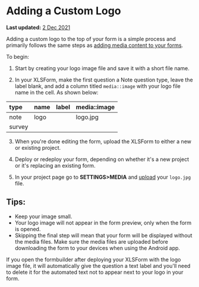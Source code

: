 # Adding a Custom Logo

**Last updated:**
<a href="https://github.com/kobotoolbox/docs/blob/c2e8c882fdd831549c2f7f4474a9d522bafc181b/source/add_logo.md" class="reference">2
Dec 2021</a>

Adding a custom logo to the top of your form is a simple process and primarily
follows the same steps as [adding media content to your forms](media.md).

To begin:

1. Start by creating your logo image file and save it with a short file name.

2. In your XLSForm, make the first question a Note question type, leave the
   label blank, and add a column titled `media::image` with your logo file name
   in the cell. As shown below:

| type   | name | label | media::image |
| :----- | :--- | :---- | :----------- |
| note   | logo |       | logo.jpg     |
| survey |

3. When you're done editing the form, upload the XLSForm to either a new or
   existing project.

4. Deploy or redeploy your form, depending on whether it's a new project or it's
   replacing an existing form.

5. In your project page go to **SETTINGS>MEDIA** and [upload](media.md) your
   `logo.jpg` file.

## Tips:

- Keep your image small.
- Your logo image will not appear in the form preview, only when the form is
  opened.
- Skipping the final step will mean that your form will be displayed without the
  media files. Make sure the media files are uploaded before downloading the
  form to your devices when using the Android app.

<p class="note">
  If you open the formbuilder after deploying your XLSForm with the logo image
  file, it will automatically give the question a text label and you'll need to
  delete it for the automated text not to appear next to your logo in your form.
</p>

